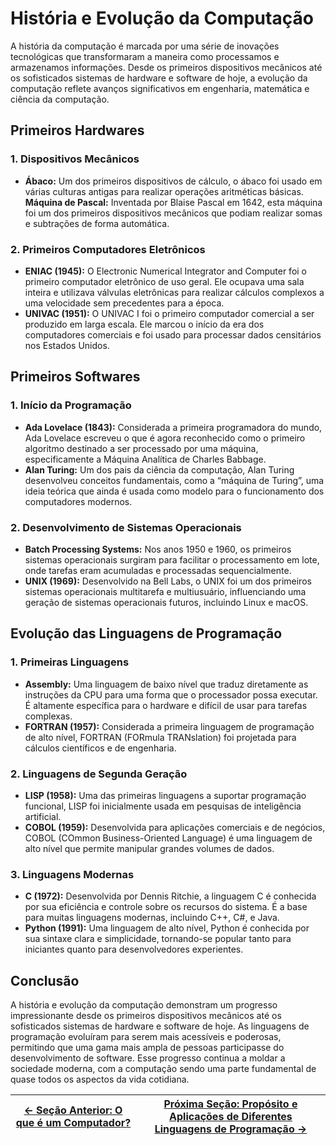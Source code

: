 # História e Evolução da Computação

A história da computação é marcada por uma série de inovações tecnológicas que transformaram a maneira como processamos e armazenamos informações. Desde os primeiros dispositivos mecânicos até os sofisticados sistemas de hardware e software de hoje, a evolução da computação reflete avanços significativos em engenharia, matemática e ciência da computação.

## Primeiros Hardwares

### 1. Dispositivos Mecânicos

-   **Ábaco:** Um dos primeiros dispositivos de cálculo, o ábaco foi usado em várias culturas antigas para realizar operações aritméticas básicas.
    **Máquina de Pascal:** Inventada por Blaise Pascal em 1642, esta máquina foi um dos primeiros dispositivos mecânicos que podiam realizar somas e subtrações de forma automática.

### 2. Primeiros Computadores Eletrônicos

-   **ENIAC (1945):** O Electronic Numerical Integrator and Computer foi o primeiro computador eletrônico de uso geral. Ele ocupava uma sala inteira e utilizava válvulas eletrônicas para realizar cálculos complexos a uma velocidade sem precedentes para a época.
-   **UNIVAC (1951):** O UNIVAC I foi o primeiro computador comercial a ser produzido em larga escala. Ele marcou o início da era dos computadores comerciais e foi usado para processar dados censitários nos Estados Unidos.

## Primeiros Softwares

### 1. Início da Programação

-   **Ada Lovelace (1843):** Considerada a primeira programadora do mundo, Ada Lovelace escreveu o que é agora reconhecido como o primeiro algoritmo destinado a ser processado por uma máquina, especificamente a Máquina Analítica de Charles Babbage.
-   **Alan Turing:** Um dos pais da ciência da computação, Alan Turing desenvolveu conceitos fundamentais, como a “máquina de Turing”, uma ideia teórica que ainda é usada como modelo para o funcionamento dos computadores modernos.

### 2. Desenvolvimento de Sistemas Operacionais

-   **Batch Processing Systems:** Nos anos 1950 e 1960, os primeiros sistemas operacionais surgiram para facilitar o processamento em lote, onde tarefas eram acumuladas e processadas sequencialmente.
-   **UNIX (1969):** Desenvolvido na Bell Labs, o UNIX foi um dos primeiros sistemas operacionais multitarefa e multiusuário, influenciando uma geração de sistemas operacionais futuros, incluindo Linux e macOS.

## Evolução das Linguagens de Programação

### 1. Primeiras Linguagens

-   **Assembly:** Uma linguagem de baixo nível que traduz diretamente as instruções da CPU para uma forma que o processador possa executar. É altamente específica para o hardware e difícil de usar para tarefas complexas.
-   **FORTRAN (1957):** Considerada a primeira linguagem de programação de alto nível, FORTRAN (FORmula TRANslation) foi projetada para cálculos científicos e de engenharia.

### 2. Linguagens de Segunda Geração

-   **LISP (1958):** Uma das primeiras linguagens a suportar programação funcional, LISP foi inicialmente usada em pesquisas de inteligência artificial.
-   **COBOL (1959):** Desenvolvida para aplicações comerciais e de negócios, COBOL (COmmon Business-Oriented Language) é uma linguagem de alto nível que permite manipular grandes volumes de dados.

### 3. Linguagens Modernas

-   **C (1972):** Desenvolvida por Dennis Ritchie, a linguagem C é conhecida por sua eficiência e controle sobre os recursos do sistema. É a base para muitas linguagens modernas, incluindo C++, C#, e Java.
-   **Python (1991):** Uma linguagem de alto nível, Python é conhecida por sua sintaxe clara e simplicidade, tornando-se popular tanto para iniciantes quanto para desenvolvedores experientes.

## Conclusão

A história e evolução da computação demonstram um progresso impressionante desde os primeiros dispositivos mecânicos até os sofisticados sistemas de hardware e software de hoje. As linguagens de programação evoluíram para serem mais acessíveis e poderosas, permitindo que uma gama mais ampla de pessoas participasse do desenvolvimento de software. Esse progresso continua a moldar a sociedade moderna, com a computação sendo uma parte fundamental de quase todos os aspectos da vida cotidiana.

| [← Seção Anterior: O que é um Computador?](https://github.com/arturbomtempo-dev/programming-logic-course/blob/main/materiais/00-historia-da-computacao-e-conceitos-basicos/00.01-o-que-e-um-computador.md) | [Próxima Seção: Propósito e Aplicações de Diferentes Linguagens de Programação →](https://github.com/arturbomtempo-dev/programming-logic-course/blob/main/materiais/00-historia-da-computacao-e-conceitos-basicos/00.03-proposito%20e-aplicacoes-de-diferentes-linguagens-de-programacao.md) |
| --------------------------------------------------------------------------------------------------------------------------------------------------------------------------------------------- | ------------------------------------------------------------------------------------------------------------------------------------------------------------------------------------------------------------------------------------------------------------------------------- |
